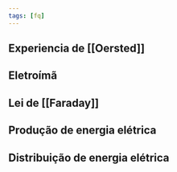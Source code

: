 ```yaml
---
tags: [fq]
---
```


## Experiencia de [[Oersted]]
## Eletroímã
## Lei de [[Faraday]]
## Produção de energia elétrica
## Distribuição de energia elétrica
